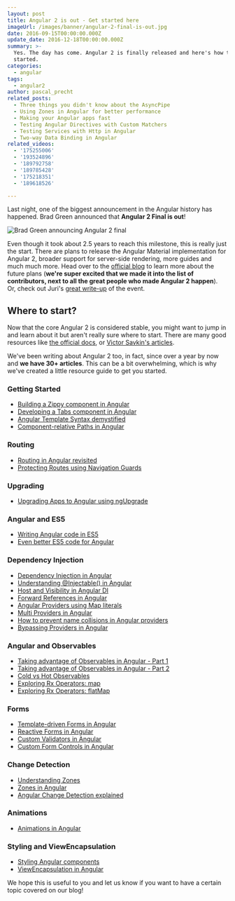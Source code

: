 ```yaml
---
layout: post
title: Angular 2 is out - Get started here
imageUrl: /images/banner/angular-2-final-is-out.jpg
date: 2016-09-15T00:00:00.000Z
update_date: 2016-12-18T00:00:00.000Z
summary: >-
  Yes. The day has come. Angular 2 is finally released and here's how to get
  started.
categories:
  - angular
tags:
  - angular2
author: pascal_precht
related_posts:
  - Three things you didn't know about the AsyncPipe
  - Using Zones in Angular for better performance
  - Making your Angular apps fast
  - Testing Angular Directives with Custom Matchers
  - Testing Services with Http in Angular
  - Two-way Data Binding in Angular
related_videos:
  - '175255006'
  - '193524896'
  - '189792758'
  - '189785428'
  - '175218351'
  - '189618526'

---
```


Last night, one of the biggest announcement in the Angular history has happened. Brad Green announced that **Angular 2 Final is out**!

<img src="/images/a2-final-announcement.jpg" alt="Brad Green announcing Angular 2 final">

Even though it took about 2.5 years to reach this milestone, this is really just the start. There are plans to release the Angular Material implementation for Angular 2, broader support for server-side rendering, more guides and much much more. Head over to the [official blog](https://angularjs.blogspot.de/2016/09/angular2-final.html) to learn more about the future plans (**we're super excited that we made it into the list of contributors, next to all the great people who made Angular 2 happen**). Or, check out Juri's [great write-up](http://juristr.com/blog/2016/09/ng2-released/) of the event.

## Where to start?

Now that the core Angular 2 is considered stable, you might want to jump in and learn about it but aren't really sure where to start. There are many good resources like [the official docs](https://angular.io/docs/ts/latest/), or [Victor Savkin's articles](https://vsavkin.com/).

We've been writing about Angular 2 too, in fact, since over a year by now and **we have 30+ articles**. This can be a bit overwhelming, which is why we've created a little resource guide to get you started.

### Getting Started

- [Building a Zippy component in Angular](/angular/2015/03/27/building-a-zippy-component-in-angular-2.html)
- [Developing a Tabs component in Angular](/angular/2015/04/09/developing-a-tabs-component-in-angular-2.html)
- [Angular Template Syntax demystified](/angular/2015/08/11/angular-2-template-syntax-demystified-part-1.html)
- [Component-relative Paths in Angular](/angular/2016/06/08/component-relative-paths-in-angular-2.html)

### Routing

- [Routing in Angular revisited](/angular/2016/06/14/routing-in-angular-2-revisited.html)
- [Protecting Routes using Navigation Guards](/angular/2016/07/18/guards-in-angular-2.html)

### Upgrading

- [Upgrading Apps to Angular using ngUpgrade](/angular/2015/10/24/upgrading-apps-to-angular-2-using-ngupgrade.html)

### Angular and ES5

- [Writing Angular code in ES5](/angular/2015/05/09/writing-angular-2-code-in-es5.html)
- [Even better ES5 code for Angular](/angular/2015/07/06/even-better-es5-code-for-angular-2.html)

### Dependency Injection

- [Dependency Injection in Angular](/angular/2015/05/18/dependency-injection-in-angular-2.html)
- [Understanding @Injectable() in Angular](/angular/2015/09/17/resolve-service-dependencies-in-angular-2.html)
- [Host and Visibility in Angular DI](/angular/2015/08/20/host-and-visibility-in-angular-2-dependency-injection.html)
- [Forward References in Angular](/angular/2015/09/03/forward-references-in-angular-2.html)
- [Angular Providers using Map literals](/angular/2016/05/13/angular-2-providers-using-map-literals.html)
- [Multi Providers in Angular](/angular2/2015/11/23/multi-providers-in-angular-2.html)
- [How to prevent name collisions in Angular providers](/angular/2016/05/23/opaque-tokens-in-angular-2.html)
- [Bypassing Providers in Angular](/angular/2016/09/14/bypassing-providers-in-angular-2.html)

### Angular and Observables

- [Taking advantage of Observables in Angular - Part 1](/angular/2016/01/06/taking-advantage-of-observables-in-angular2.html)
- [Taking advantage of Observables in Angular - Part 2](/angular/2016/01/07/taking-advantage-of-observables-in-angular2-pt2.html)
- [Cold vs Hot Observables](/angular/2016/06/16/cold-vs-hot-observables.html)
- [Exploring Rx Operators: map](/angular/2016/05/16/exploring-rx-operators-map.html)
- [Exploring Rx Operators: flatMap](/rx/2016/08/01/exploring-rx-operators-flatmap.html)

### Forms

- [Template-driven Forms in Angular](/angular/2016/03/21/template-driven-forms-in-angular-2.html)
- [Reactive Forms in Angular](/angular/2016/06/22/model-driven-forms-in-angular-2.html)
- [Custom Validators in Angular](/angular/2016/03/14/custom-validators-in-angular-2.html)
- [Custom Form Controls in Angular](/angular/2016/07/27/custom-form-controls-in-angular-2.html)

### Change Detection

- [Understanding Zones](/angular/2016/01/22/understanding-zones.html)
- [Zones in Angular](/angular/2016/02/01/zones-in-angular-2.html)
- [Angular Change Detection explained](/angular/2016/02/22/angular-2-change-detection-explained.html)

### Animations

- [Animations in Angular](/angular/2016/09/16/angular-2-animation-important-concepts.html)

### Styling and ViewEncapsulation

- [Styling Angular components](/angular/2015/06/25/styling-angular-2-components.html)
- [ViewEncapsulation in Angular](/angular/2015/06/29/shadow-dom-strategies-in-angular2.html)

We hope this is useful to you and let us know if you want to have a certain topic covered on our blog!
